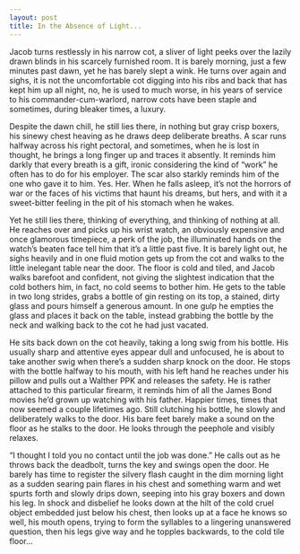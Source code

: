 ```yaml
---
layout: post
title: In the Absence of Light...
---
```

Jacob turns restlessly in his narrow cot, a sliver of light peeks over the lazily drawn blinds in his scarcely furnished room. It is barely morning, just a few minutes past dawn, yet he has barely slept a wink. He turns over again and sighs, it is not the uncomfortable cot digging into his ribs and back that has kept him up all night, no, he is used to much worse, in his years of service to his commander-cum-warlord, narrow cots have been staple and sometimes, during bleaker times, a luxury.

Despite the dawn chill, he still lies there, in nothing but gray crisp boxers, his sinewy chest heaving as he draws deep deliberate breaths. A scar runs halfway across his right pectoral, and sometimes, when he is lost in thought, he brings a long finger up and traces it absently. It reminds him darkly that every breath is a gift, ironic considering the kind of “work” he often has to do for his employer. The scar also starkly reminds him of the one who gave it to him. Yes. Her. When he falls asleep, it’s not the horrors of war or the faces of his victims that haunt his dreams, but hers, and with it a sweet-bitter feeling in the pit of his stomach when he wakes.

Yet he still lies there, thinking of everything, and thinking of nothing at all. He reaches over and picks up his wrist watch, an obviously expensive and once glamorous timepiece, a perk of the job,  the illuminated hands on the watch’s beaten face tell him that it’s a little past five. It is barely light out, he sighs heavily and in one fluid motion gets up from the cot and walks to the little inelegant table near the door. The floor is cold and tiled, and Jacob walks barefoot and confident, not giving the slightest indication that the cold bothers him, in fact, no cold seems to bother him. He gets to the table in two long strides, grabs a bottle of gin resting on its top, a stained, dirty glass and pours himself a generous amount. In one gulp he empties the glass and places it back on the table, instead grabbing the bottle by the neck and walking back to the cot he had just vacated.

He sits back down on the cot heavily, taking a long swig from his bottle. His usually sharp and attentive eyes appear dull and unfocused, he is about to take another swig when there’s a sudden sharp knock on the door. He stops with the bottle halfway to his mouth, with his left hand he reaches under his pillow and pulls out a Walther PPK and releases the safety. He is rather attached to this particular firearm, it reminds him of all the James Bond movies he’d grown up watching with his father. Happier times, times that now seemed a couple lifetimes ago. Still clutching his bottle, he slowly and deliberately walks to the door. His bare feet barely make a sound on the floor as he stalks to the door. He looks through the peephole and visibly relaxes.

“I thought I told you no contact until the job was done.” He calls out as he throws back the deadbolt, turns the key and swings open the door. He barely has time to register the silvery flash caught in the dim morning light as a sudden searing pain flares in his chest and something warm and wet spurts forth and slowly drips down, seeping into his gray boxers and down his leg. In shock and disbelief he looks down at the hilt of the cold cruel object embedded just below his chest, then looks up at a face he knows so well,  his mouth opens, trying to form the syllables to a lingering unanswered question, then his legs give way and he topples backwards, to the cold tile floor...
